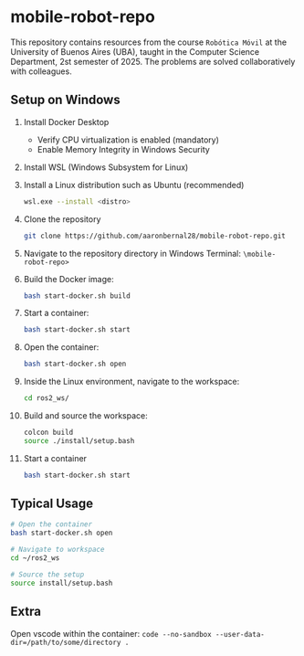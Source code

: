 # mobile-robot-repo

This repository contains resources from the course `Robótica Móvil` at the University of Buenos Aires (UBA), taught in the Computer Science Department, 2st semester of 2025. The problems are solved collaboratively with colleagues.

## Setup on Windows

1. Install Docker Desktop
    - Verify CPU virtualization is enabled (mandatory)
    - Enable Memory Integrity in Windows Security
2. Install WSL (Windows Subsystem for Linux)
3. Install a Linux distribution such as Ubuntu (recommended)
    ```bash
    wsl.exe --install <distro>
    ```
4. Clone the repository
    ```bash
    git clone https://github.com/aaronbernal28/mobile-robot-repo.git
    ```
5. Navigate to the repository directory in Windows Terminal: ```\mobile-robot-repo>```
6. Build the Docker image:
    ```bash
    bash start-docker.sh build
    ```
7. Start a container:
    ```bash
    bash start-docker.sh start
    ```
8. Open the container:
    ```bash
    bash start-docker.sh open
    ```
9. Inside the Linux environment, navigate to the workspace:
    ```bash
    cd ros2_ws/
    ```
10. Build and source the workspace:
     ```bash
     colcon build
     source ./install/setup.bash
     ```

11. Start a container
    ```bash
    bash start-docker.sh start
    ```

## Typical Usage

```bash
# Open the container
bash start-docker.sh open

# Navigate to workspace
cd ~/ros2_ws

# Source the setup
source install/setup.bash
```

## Extra
Open vscode within the container:
`code --no-sandbox --user-data-dir=/path/to/some/directory .`
